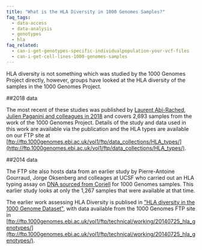 ```yaml
---
title: "What is the HLA Diversity in 1000 Genomes Samples?"
faq_tags:
  - data-access
  - data-analysis
  - genotypes
  - hla
faq_related:
  - can-i-get-genotypes-specific-individualpopulation-your-vcf-files
  - can-i-get-cell-lines-1000-genomes-samples
---
```

                    
HLA diversity is not something which was studied by the 1000 Genomes Project directly, however, groups have looked at the HLA diversity of the samples in the 1000 Genomes Project.

##2018 data

The most recent of these studies was published by [Laurent Abi-Rached, Julien Paganini and colleagues in 2018](https://journals.plos.org/plosone/article?id=10.1371/journal.pone.0206512) and covers 2,693 samples from the work of the 1000 Genomes Project. Details of the study and data used in this work are available via the publication and the HLA types are available on our FTP site at [ftp://ftp.1000genomes.ebi.ac.uk/vol1/ftp/data_collections/HLA_types/](http://ftp.1000genomes.ebi.ac.uk/vol1/ftp/data_collections/HLA_types/).

##2014 data

The FTP site also hosts data from an earlier study by Pierre-Antoine Gourraud, Jorge Oksenberg and colleages at UCSF who carried out an HLA typing assay on [DNA sourced from Coriell](/cell-lines-and-dna-coriell) for 1000 Genomes samples. This earlier study looks at only the 1,267 samples that were available at that time.

The earlier work assessing HLA Diversity is publised in ["HLA diversity in the 1000 Genome Dataset"](http://www.plosone.org/article/info%3Adoi%2F10.1371%2Fjournal.pone.0097282), with data available from the 1000 Genomes FTP site in [ftp://ftp.1000genomes.ebi.ac.uk/vol1/ftp/technical/working/20140725_hla_genotypes/](ftp://ftp.1000genomes.ebi.ac.uk/vol1/ftp/technical/working/20140725_hla_genotypes/).
